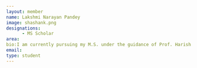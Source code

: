 ```yaml
---
layout: member
name: Lakshmi Narayan Pandey
image: shashank.png
designations:
      - MS Scholar 
area:
bio:I am currently pursuing my M.S. under the guidance of Prof. Harish Guruprasad. I also worked at Oracle as an Application Developer for 6 months before joining IIT Madras as a research scholar in Jan 2019. I received my B.E in Information Technology from AIT, PUNE in May 2018. My research interest lies in Machine Learning and Deep Learning. Besides that i love to run and play badminton, chess.
email:
type: student
---
```

